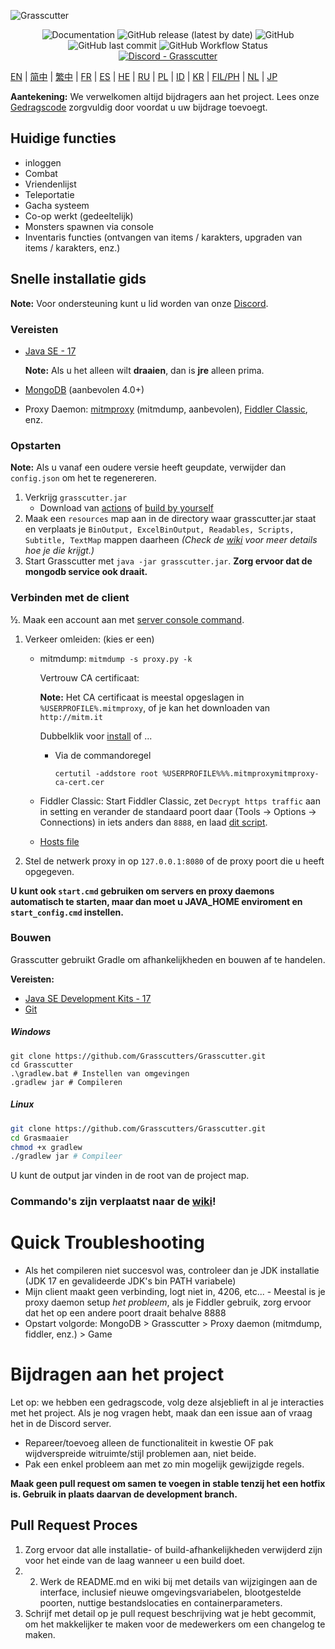 ![Grasscutter](https://socialify.git.ci/Grasscutters/Grasscutter/image?description=1&forks=1&issues=1&language=1&logo=https%3A%2F%2Fs2.loli.net%2F2022%2F04%2F25%2FxOiJn7lCdcT5Mw1.png&name=1&owner=1&pulls=1&stargazers=1&theme=Light)
<div align="center"><img alt="Documentation" src="https://img.shields.io/badge/Wiki-Grasscutter-blue?style=for-the-badge&link=https://github.com/Grasscutters/Grasscutter/wiki&link=https://github.com/Grasscutters/Grasscutter/wiki"> <img alt="GitHub release (latest by date)" src="https://img.shields.io/github/v/release/Grasscutters/Grasscutter?logo=java&style=for-the-badge"> <img alt="GitHub" src="https://img.shields.io/github/license/Grasscutters/Grasscutter?style=for-the-badge"> <img alt="GitHub last commit" src="https://img.shields.io/github/last-commit/Grasscutters/Grasscutter?style=for-the-badge"> <img alt="GitHub Workflow Status" src="https://img.shields.io/github/workflow/status/Grasscutters/Grasscutter/Build?logo=github&style=for-the-badge"></div>

<div align="center"><a href="https://discord.gg/T5vZU6UyeG"><img alt="Discord - Grasscutter" src="https://img.shields.io/discord/965284035985305680?label=Discord&logo=discord&style=for-the-badge"></a></div>

[EN](README.md) | [简中](README_zh-CN.md) | [繁中](README_zh-TW.md) | [FR](README_fr-FR.md) | [ES](README_es-ES.md) | [HE](README_HE.md) | [RU](README_ru-RU.md) | [PL](README_pl-PL.md) | [ID](README_id-ID.md) | [KR](README_ko-KR.md) | [FIL/PH](README_fil-PH.md) | [NL](README_NL.md) | [JP](README_ja-JP.md)

**Aantekening:** We verwelkomen altijd bijdragers aan het project. Lees onze [Gedragscode](https://github.com/Pikachubolk/Grasscutter/blob/Dutch-Language-updates/README_NL.md#bijdragen-aan-het-project) zorgvuldig door voordat u uw bijdrage toevoegt.

## Huidige functies

* inloggen
* Combat
* Vriendenlijst
* Teleportatie
* Gacha systeem
* Co-op werkt (gedeeltelijk)
* Monsters spawnen via console
* Inventaris functies (ontvangen van items / karakters, upgraden van items / karakters, enz.)


## Snelle installatie gids

**Note:** Voor ondersteuning kunt u lid worden van onze [Discord](https://discord.gg/T5vZU6UyeG).

### Vereisten

* [Java SE - 17](https://www.oracle.com/java/technologies/javase/jdk17-archive-downloads.html)

  **Note:** Als u het alleen wilt **draaien**, dan is **jre** alleen prima.

* [MongoDB](https://www.mongodb.com/try/download/community) (aanbevolen 4.0+)

* Proxy Daemon: [mitmproxy](https://mitmproxy.org/) (mitmdump, aanbevolen), [Fiddler Classic](https://telerik-fiddler.s3.amazonaws.com/fiddler/FiddlerSetup.exe), enz.

### Opstarten

**Note:** Als u vanaf een oudere versie heeft geupdate, verwijder dan `config.json` om het te regenereren.

1. Verkrijg `grasscutter.jar`
   - Download van [actions](https://github.com/Grasscutters/Grasscutter/actions) of [build by yourself](https://github.com/Grasscutters/Grasscutter#building)
2. Maak een `resources` map aan in de directory waar grasscutter.jar staat en verplaats je `BinOutput, ExcelBinOutput, Readables, Scripts, Subtitle, TextMap` mappen daarheen *(Check de [wiki](https://github.com/Grasscutters/Grasscutter/wiki) voor meer details hoe je die krijgt.)*
3. Start Grasscutter met `java -jar grasscutter.jar`. **Zorg ervoor dat de mongodb service ook draait.**

### Verbinden met de client

½. Maak een account aan met [server console command](https://github.com/Grasscutters/Grasscutter/wiki/Commands#targeting).

1. Verkeer omleiden: (kies er een)
    - mitmdump: `mitmdump -s proxy.py -k`

      Vertrouw CA certificaat:

      **Note:** Het CA certificaat is meestal opgeslagen in `%USERPROFILE%.mitmproxy`, of je kan het downloaden van `http://mitm.it`

      Dubbelklik voor [install](https://docs.microsoft.com/en-us/skype-sdk/sdn/articles/installing-the-trusted-root-certificate#installing-a-trusted-root-certificate) of ...

      - Via de commandoregel

        ```Shell
        certutil -addstore root %USERPROFILE%%%.mitmproxymitmproxy-ca-cert.cer
        ```

    - Fiddler Classic: Start Fiddler Classic, zet `Decrypt https traffic` aan in setting en verander de standaard poort daar (Tools -> Options -> Connections) in iets anders dan `8888`, en laad [dit script](https://github.com/Grasscutters/Grasscutter/wiki/Resources#fiddler-classic-jscript).

    - [Hosts file](https://github.com/Grasscutters/Grasscutter/wiki/Resources#hosts-file)

2. Stel de netwerk proxy in op `127.0.0.1:8080` of de proxy poort die u heeft opgegeven.

**U kunt ook `start.cmd` gebruiken om servers en proxy daemons automatisch te starten, maar dan moet u JAVA_HOME enviroment en `start_config.cmd` instellen.**

### Bouwen

Grasscutter gebruikt Gradle om afhankelijkheden en bouwen af te handelen.

**Vereisten:**

- [Java SE Development Kits - 17](https://www.oracle.com/java/technologies/javase/jdk17-archive-downloads.html)
- [Git](https://git-scm.com/downloads)

##### Windows

```Shell
git clone https://github.com/Grasscutters/Grasscutter.git
cd Grasscutter
.\gradlew.bat # Instellen van omgevingen
.gradlew jar # Compileren
```

##### Linux

```bash
git clone https://github.com/Grasscutters/Grasscutter.git
cd Grasmaaier
chmod +x gradlew
./gradlew jar # Compileer
```

U kunt de output jar vinden in de root van de project map.

### Commando's zijn verplaatst naar de [wiki](https://github.com/Grasscutters/Grasscutter/wiki/Commands)!

# Quick Troubleshooting

* Als het compileren niet succesvol was, controleer dan je JDK installatie (JDK 17 en gevalideerde JDK's bin PATH variabele)
* Mijn client maakt geen verbinding, logt niet in, 4206, etc... - Meestal is je proxy daemon setup *het probleem*, als je
  Fiddler gebruik, zorg ervoor dat het op een andere poort draait behalve 8888
* Opstart volgorde: MongoDB > Grasscutter > Proxy daemon (mitmdump, fiddler, enz.) > Game




# Bijdragen aan het project

Let op: we hebben een gedragscode, volg deze alsjeblieft in al je interacties met het project. Als je nog vragen hebt, maak dan een issue aan of vraag het in de Discord server.

- Repareer/toevoeg alleen de functionaliteit in kwestie OF pak wijdverspreide witruimte/stijl problemen aan, niet beide.
- Pak een enkel probleem aan met zo min mogelijk gewijzigde regels.

**Maak geen pull request om samen te voegen in stable tenzij het een hotfix is. Gebruik in plaats daarvan de development branch.**

## Pull Request Proces

1. Zorg ervoor dat alle installatie- of build-afhankelijkheden verwijderd zijn voor het einde van de laag wanneer u een build doet.
2. 2. Werk de README.md en wiki bij met details van wijzigingen aan de interface, inclusief nieuwe omgevingsvariabelen, blootgestelde poorten, nuttige bestandslocaties en containerparameters.
3. Schrijf met detail op je pull request beschrijving wat je hebt gecommit, om het makkelijker te maken voor de medewerkers om een changelog te maken.

